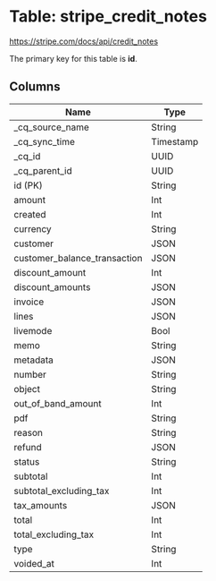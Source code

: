 # Table: stripe_credit_notes

https://stripe.com/docs/api/credit_notes

The primary key for this table is **id**.

## Columns

| Name          | Type          |
| ------------- | ------------- |
|_cq_source_name|String|
|_cq_sync_time|Timestamp|
|_cq_id|UUID|
|_cq_parent_id|UUID|
|id (PK)|String|
|amount|Int|
|created|Int|
|currency|String|
|customer|JSON|
|customer_balance_transaction|JSON|
|discount_amount|Int|
|discount_amounts|JSON|
|invoice|JSON|
|lines|JSON|
|livemode|Bool|
|memo|String|
|metadata|JSON|
|number|String|
|object|String|
|out_of_band_amount|Int|
|pdf|String|
|reason|String|
|refund|JSON|
|status|String|
|subtotal|Int|
|subtotal_excluding_tax|Int|
|tax_amounts|JSON|
|total|Int|
|total_excluding_tax|Int|
|type|String|
|voided_at|Int|